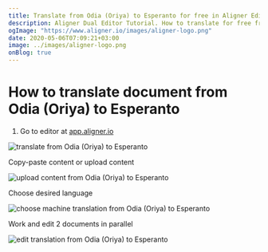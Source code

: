 ```yaml
---
title: Translate from Odia (Oriya) to Esperanto for free in Aligner Editor
description: Aligner Dual Editor Tutorial. How to translate for free from Odia (Oriya) to Esperanto. Aligner is multilingual document management platform. 
ogImage: "https://www.aligner.io/images/aligner-logo.png"
date: 2020-05-06T07:09:21+03:00
image: ../images/aligner-logo.png
onBlog: true
---
```


# How to translate document from Odia (Oriya) to Esperanto

1. Go to editor at [app.aligner.io](https://app.aligner.io "Aligner App web page")

![translate from Odia (Oriya) to Esperanto](../aligner-blank-editor.png "translate from Odia (Oriya) to Esperanto")

Copy-paste content or upload content

![upload content from Odia (Oriya) to Esperanto](../aligner-uploaded-document.png "upload content from Odia (Oriya) to Esperanto")

Choose desired language

![choose machine translation from Odia (Oriya) to Esperanto](../aligner-language-dropdown.png "choose machine translation from Odia (Oriya) to Esperanto")

Work and edit 2 documents in parallel

![edit translation from Odia (Oriya) to Esperanto](../aligner-double-sitded-editor.png "edit translation from Odia (Oriya) to Esperanto")

